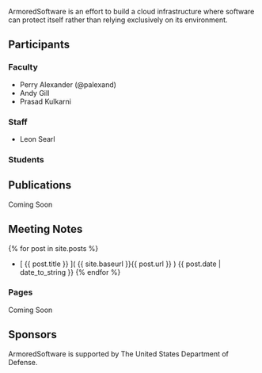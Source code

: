 ArmoredSoftware is an effort to build a cloud infrastructure where
software can protect itself rather than relying exclusively on its
environment.

## Participants

### Faculty

* Perry Alexander (@palexand)
* Andy Gill
* Prasad Kulkarni

### Staff

* Leon Searl

### Students

## Publications

Coming Soon

## Meeting Notes

{% for post in site.posts %}
* [ {{ post.title }} ]( {{ site.baseurl }}{{ post.url }} )  {{ post.date | date_to_string }}
{% endfor %}

### Pages

Coming Soon

## Sponsors

ArmoredSoftware is supported by The United States Department of Defense.
